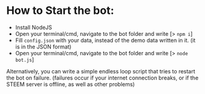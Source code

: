 # How to Start the bot:

 - Install NodeJS
 - Open your terminal/cmd, navigate to the bot folder and write [> `npm i`]
 - Fill `config.json` with your data, instead of the demo data written in it. (it is in the JSON format)
 - Open your terminal/cmd, navigate to the bot folder and write [> `node bot.js`]


Alternatively, you can write a simple endless loop script that tries to restart the bot on failure.
    (failures occur if your internet connection breaks, or if the STEEM server is offline, as well as other problems)


